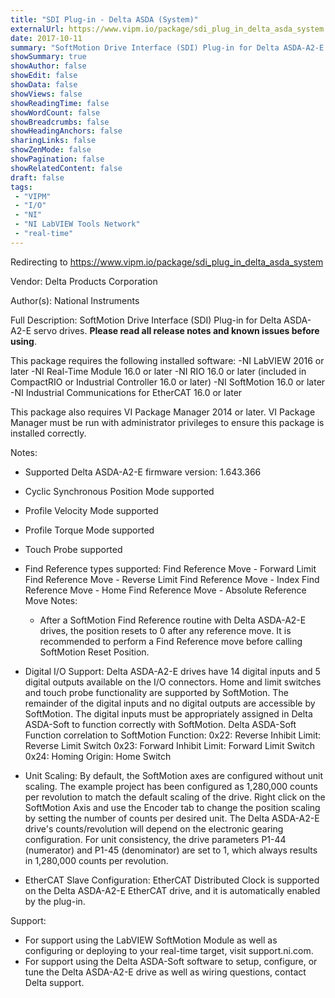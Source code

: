 ```yaml
---
title: "SDI Plug-in - Delta ASDA (System)"
externalUrl: https://www.vipm.io/package/sdi_plug_in_delta_asda_system
date: 2017-10-11
summary: "SoftMotion Drive Interface (SDI) Plug-in for Delta ASDA-A2-E servo drives."
showSummary: true
showAuthor: false
showEdit: false
showData: false
showViews: false
showReadingTime: false
showWordCount: false
showBreadcrumbs: false
showHeadingAnchors: false
sharingLinks: false
showZenMode: false
showPagination: false
showRelatedContent: false
draft: false
tags:
 - "VIPM"
 - "I/O"
 - "NI"
 - "NI LabVIEW Tools Network"
 - "real-time"
---
```


Redirecting to https://www.vipm.io/package/sdi_plug_in_delta_asda_system

Vendor: Delta Products Corporation

Author(s): National Instruments
 
Full Description:
SoftMotion Drive Interface (SDI) Plug-in for Delta ASDA-A2-E servo drives. **Please read all release notes and known issues before using**.

This package requires the following installed software:
-NI LabVIEW 2016 or later
-NI Real-Time Module 16.0 or later
-NI RIO 16.0 or later (included in CompactRIO or Industrial Controller 16.0 or later)
-NI SoftMotion 16.0 or later
-NI Industrial Communications for EtherCAT 16.0 or later

This package also requires VI Package Manager 2014 or later.
VI Package Manager must be run with administrator privileges to ensure this package is installed correctly.

Notes:
- Supported Delta ASDA-A2-E firmware version: 1.643.366
- Cyclic Synchronous Position Mode supported
- Profile Velocity Mode supported
- Profile Torque Mode supported
- Touch Probe supported
- Find Reference types supported:
  Find Reference Move - Forward Limit
  Find Reference Move - Reverse Limit
  Find Reference Move - Index
  Find Reference Move - Home
  Find Reference Move - Absolute
  Reference Move Notes:
  - After a SoftMotion Find Reference routine with Delta ASDA-A2-E drives, the position resets to 0 after any reference move. It is recommended to perform a Find Reference move before calling SoftMotion Reset Position.

- Digital I/O Support:
Delta ASDA-A2-E drives have 14 digital inputs and 5 digital outputs available on the I/O connectors. Home and limit switches and touch probe functionality are supported by SoftMotion. The remainder of the digital inputs and no digital outputs are accessible by SoftMotion. The digital inputs must be appropriately assigned in Delta ASDA-Soft to function correctly with SoftMotion.
Delta ASDA-Soft Function correlation to SoftMotion Function:
0x22: Reverse Inhibit Limit: Reverse Limit Switch
0x23: Forward Inhibit Limit: Forward Limit Switch
0x24: Homing Origin: Home Switch

- Unit Scaling:
By default, the SoftMotion axes are configured without unit scaling. The example project has been configured as 1,280,000 counts per revolution to match the default scaling of the drive. Right click on the SoftMotion Axis and use the Encoder tab to change the position scaling by setting the number of counts per desired unit.
The Delta ASDA-A2-E drive's counts/revolution will depend on the electronic gearing configuration. For unit consistency, the drive parameters P1-44 (numerator) and P1-45 (denominator) are set to 1, which always results in 1,280,000 counts per revolution.

- EtherCAT Slave Configuration:
EtherCAT Distributed Clock is supported on the Delta ASDA-A2-E EtherCAT drive, and it is automatically enabled by the plug-in.

Support:
- For support using the LabVIEW SoftMotion Module as well as configuring or deploying to your real-time target, visit support.ni.com.
- For support using the Delta ASDA-Soft software to setup, configure, or tune the Delta ASDA-A2-E drive as well as wiring questions, contact Delta support.